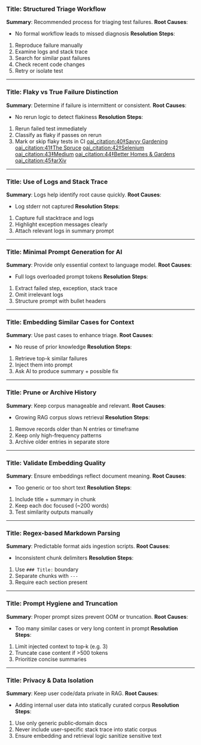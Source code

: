 ### Title: Structured Triage Workflow
**Summary**: Recommended process for triaging test failures.
**Root Causes**:
- No formal workflow leads to missed diagnosis
**Resolution Steps**:
1. Reproduce failure manually
2. Examine logs and stack trace
3. Search for similar past failures
4. Check recent code changes
5. Retry or isolate test
---
### Title: Flaky vs True Failure Distinction
**Summary**: Determine if failure is intermittent or consistent.
**Root Causes**:
- No rerun logic to detect flakiness
**Resolution Steps**:
1. Rerun failed test immediately
2. Classify as flaky if passes on rerun
3. Mark or skip flaky tests in CI  [oai_citation:40‡Savvy Gardening](https://savvygardening.com/cucumber-plant-problems/?utm_source=chatgpt.com) [oai_citation:41‡The Spruce](https://www.thespruce.com/cucumber-problems-bacterial-wilt-1402985?utm_source=chatgpt.com) [oai_citation:42‡Selenium](https://www.selenium.dev/documentation/webdriver/troubleshooting/errors/?utm_source=chatgpt.com) [oai_citation:43‡Medium](https://medium.com/%40rostyslav.ivankiv/dont-make-these-java-unit-testing-mistakes-and-avoid-anti-patterns-3987a1b81a5c?utm_source=chatgpt.com) [oai_citation:44‡Better Homes & Gardens](https://www.bhg.com/cucumbers-are-yellow-7555779?utm_source=chatgpt.com) [oai_citation:45‡arXiv](https://arxiv.org/abs/2401.15788?utm_source=chatgpt.com)
---
### Title: Use of Logs and Stack Trace
**Summary**: Logs help identify root cause quickly.
**Root Causes**:
- Log stderr not captured
**Resolution Steps**:
1. Capture full stacktrace and logs
2. Highlight exception messages clearly
3. Attach relevant logs in summary prompt
---
### Title: Minimal Prompt Generation for AI
**Summary**: Provide only essential context to language model.
**Root Causes**:
- Full logs overloaded prompt tokens
**Resolution Steps**:
1. Extract failed step, exception, stack trace
2. Omit irrelevant logs
3. Structure prompt with bullet headers
---
### Title: Embedding Similar Cases for Context
**Summary**: Use past cases to enhance triage.
**Root Causes**:
- No reuse of prior knowledge
**Resolution Steps**:
1. Retrieve top-k similar failures
2. Inject them into prompt
3. Ask AI to produce summary + possible fix
---
### Title: Prune or Archive History
**Summary**: Keep corpus manageable and relevant.
**Root Causes**:
- Growing RAG corpus slows retrieval
**Resolution Steps**:
1. Remove records older than N entries or timeframe
2. Keep only high-frequency patterns
3. Archive older entries in separate store
---
### Title: Validate Embedding Quality
**Summary**: Ensure embeddings reflect document meaning.
**Root Causes**:
- Too generic or too short text
**Resolution Steps**:
1. Include title + summary in chunk
2. Keep each doc focused (~200 words)
3. Test similarity outputs manually
---
### Title: Regex-based Markdown Parsing
**Summary**: Predictable format aids ingestion scripts.
**Root Causes**:
- Inconsistent chunk delimiters
**Resolution Steps**:
1. Use `### Title:` boundary
2. Separate chunks with `---`
3. Require each section present
---
### Title: Prompt Hygiene and Truncation
**Summary**: Proper prompt sizes prevent OOM or truncation.
**Root Causes**:
- Too many similar cases or very long content in prompt
**Resolution Steps**:
1. Limit injected context to top‑k (e.g. 3)
2. Truncate case content if >500 tokens
3. Prioritize concise summaries
---
### Title: Privacy & Data Isolation
**Summary**: Keep user code/data private in RAG.
**Root Causes**:
- Adding internal user data into statically curated corpus
**Resolution Steps**:
1. Use only generic public‑domain docs
2. Never include user-specific stack trace into static corpus
3. Ensure embedding and retrieval logic sanitize sensitive text
